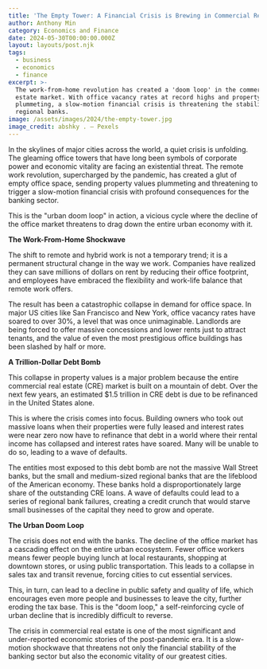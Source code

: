 ```yaml
---
title: 'The Empty Tower: A Financial Crisis is Brewing in Commercial Real Estate'
author: Anthony Min
category: Economics and Finance
date: 2024-05-30T00:00:00.000Z
layout: layouts/post.njk
tags:
  - business
  - economics
  - finance
excerpt: >-
  The work-from-home revolution has created a 'doom loop' in the commercial real
  estate market. With office vacancy rates at record highs and property values
  plummeting, a slow-motion financial crisis is threatening the stability of
  regional banks.
image: /assets/images/2024/the-empty-tower.jpg
image_credit: abshky . — Pexels
---
```


In the skylines of major cities across the world, a quiet crisis is unfolding. The gleaming office towers that have long been symbols of corporate power and economic vitality are facing an existential threat. The remote work revolution, supercharged by the pandemic, has created a glut of empty office space, sending property values plummeting and threatening to trigger a slow-motion financial crisis with profound consequences for the banking sector.

This is the "urban doom loop" in action, a vicious cycle where the decline of the office market threatens to drag down the entire urban economy with it.

**The Work-From-Home Shockwave**

The shift to remote and hybrid work is not a temporary trend; it is a permanent structural change in the way we work. Companies have realized they can save millions of dollars on rent by reducing their office footprint, and employees have embraced the flexibility and work-life balance that remote work offers.

The result has been a catastrophic collapse in demand for office space. In major US cities like San Francisco and New York, office vacancy rates have soared to over 30%, a level that was once unimaginable. Landlords are being forced to offer massive concessions and lower rents just to attract tenants, and the value of even the most prestigious office buildings has been slashed by half or more.

**A Trillion-Dollar Debt Bomb**

This collapse in property values is a major problem because the entire commercial real estate (CRE) market is built on a mountain of debt. Over the next few years, an estimated $1.5 trillion in CRE debt is due to be refinanced in the United States alone.

This is where the crisis comes into focus. Building owners who took out massive loans when their properties were fully leased and interest rates were near zero now have to refinance that debt in a world where their rental income has collapsed and interest rates have soared. Many will be unable to do so, leading to a wave of defaults.

The entities most exposed to this debt bomb are not the massive Wall Street banks, but the small and medium-sized regional banks that are the lifeblood of the American economy. These banks hold a disproportionately large share of the outstanding CRE loans. A wave of defaults could lead to a series of regional bank failures, creating a credit crunch that would starve small businesses of the capital they need to grow and operate.

**The Urban Doom Loop**

The crisis does not end with the banks. The decline of the office market has a cascading effect on the entire urban ecosystem. Fewer office workers means fewer people buying lunch at local restaurants, shopping at downtown stores, or using public transportation. This leads to a collapse in sales tax and transit revenue, forcing cities to cut essential services.

This, in turn, can lead to a decline in public safety and quality of life, which encourages even more people and businesses to leave the city, further eroding the tax base. This is the "doom loop," a self-reinforcing cycle of urban decline that is incredibly difficult to reverse.

The crisis in commercial real estate is one of the most significant and under-reported economic stories of the post-pandemic era. It is a slow-motion shockwave that threatens not only the financial stability of the banking sector but also the economic vitality of our greatest cities.
